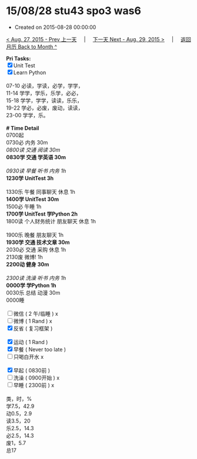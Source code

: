 # 15/08/28 stu43 spo3 was6

- Created on 2015-08-28 00:00:00

[< Aug. 27, 2015 - Prev 上一天](/_archived/lifelogs/2015/08/d27.md) &nbsp; &nbsp; | &nbsp; &nbsp; [下一天 Next - Aug. 29, 2015 >](/_archived/lifelogs/2015/08/d29.md) &nbsp; &nbsp; |  &nbsp; &nbsp; [返回月历 Back to Month ^](/_archived/lifelogs/2015/08/index.md)
<br/><div><strong>Pri Tasks:</strong></div><div><div><input checked="true" type="checkbox"/>Unit Test</div></div><div><input checked="true" type="checkbox"/>Learn Python</div><div><br/></div><div>07-10 必读，学读，必学，学学，</div><div>11-14 学学，学乐，乐学，必必，</div><div>15-18 学学，学学，读读，乐乐，</div><div>19-22 学必，必废，废动，读读，</div><div>23-00 学学，乐。</div><div><br/></div><div><b># Time Detail</b></div><div>0700起</div><div>0730必 内务 30m</div><div><i>0800读 交通 阅读 30m</i></div><div><b>0830学 交通 学英语 30m</b></div><div><b><br/></b></div><div><i>0930读 早餐 听书 内务 1h</i></div><div><strong>1230学 UnitTest 3h</strong></div><div><br clear="none"/></div><div>1330乐 午餐 同事聊天 休息 1h</div><div><b>1400学 UnitTest 30m</b></div><div>1500必 午睡 1h</div><div><strong>1700学 UnitTest 学Python 2</strong><strong>h</strong></div><div>1800读 个人财务统计 朋友聊天 休息 1h</div><div><br/></div><div>1900乐 晚餐 朋友聊天 1h</div><div><b>1930学 交通 技术文章 30m</b></div><div>2030必 交通 采购 休息 1h </div><div>2130废 微博! 1h</div><div><b>2200动 健身 30m</b></div><div><b><br/></b></div><div><i>2300读 洗澡 听书 内务 1h</i></div><div><b>0000学 学Python 1h</b></div><div>0030乐 总结 动漫 30m</div><div>0000睡</div><div><br/></div><div><input type="checkbox"/>微信 ( 2 午/临睡 ) x</div><div><input type="checkbox"/>微博 ( 1 Rand ) x</div><div><input checked="true" type="checkbox"/>反省 ( 复习框架 ) </div><div><br/></div><div><div><input checked="true" type="checkbox"/>运动 ( 1 Rand ) </div><div><input checked="true" type="checkbox"/>早餐 ( Never too late ) </div></div><div><input type="checkbox"/>只喝白开水 x</div><div><br/></div><div><input checked="true" type="checkbox"/>早起 ( 0830前 ) </div><div><input type="checkbox"/>洗澡 ( 0900开始 ) x</div><div><input type="checkbox"/>早睡 ( 2300前 ) x</div><div><br clear="none"/></div><div>类，时，%</div><div>学7.5，42.9</div><div>动0.5，2.9<br clear="none"/>读3.5，20<br clear="none"/>乐2.5，14.3<br clear="none"/>必2.5，14.3</div><div>废1，5.7</div><div>总17</div>
